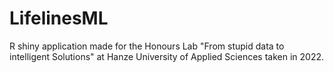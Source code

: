 # LifelinesML
R shiny application made for the Honours Lab "From stupid data to intelligent Solutions" at Hanze University of Applied Sciences taken in 2022.

